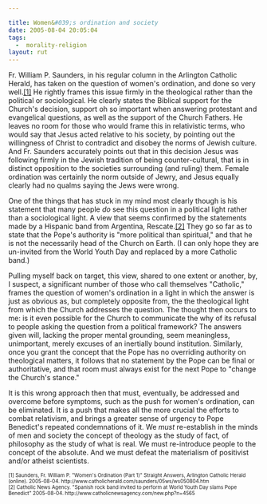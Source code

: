 ```yaml
---

title: Women&#039;s ordination and society
date: 2005-08-04 20:05:04
tags:
  -  morality-religion
layout: rut
---
```


<p>Fr. William P. Saunders, in his regular column in the Arlington Catholic Herald, has taken on the question of women's ordination, and done so very well.<a href="http://www.catholicherald.com/saunders/05ws/ws050804.htm">[1]</a> He rightly frames this issue firmly in the theological rather than the political or sociological.  He clearly states the Biblical support for the Church's decision, support oh so important when answering protestant and evangelical questions, as well as the support of the Church Fathers.  He leaves no room for those who would frame this in relativistic terms, who would say that Jesus acted relative to his society, by pointing out the willingness of Christ to contradict and disobey the norms of Jewish culture.  And Fr. Saunders accurately points out that in this decision Jesus was following firmly in the Jewish tradition of being counter-cultural, that is in distinct opposition to the societies surrounding (and ruling) them. Female ordination was certainly the norm outside of Jewry, and Jesus equally clearly had no qualms saying the Jews were wrong.</p>  <p>One of the things that has stuck in my mind most clearly though is his statement that many people <em>do</em> see this question in a political light rather than a sociological light.  A view that seems confirmed by the statements made by a Hispanic band from Argentina, Rescate.<a href="http://www.catholicnewsagency.com/new.php?n=4565">[2]</a> They go so far as to state that the Pope's authority is "more political than spiritual," and that he is not the necessarily head of the Church on Earth. (I can only hope they are un-invited from the World Youth Day and replaced by a more Catholic band.)</p>  <p>Pulling myself back on target, this view, shared to one extent or another, by, I suspect, a significant number of those who call themselves "Catholic," frames the question of women's ordination in a light in which the answer is just as obvious as, but completely opposite from, the the theological light from which the Church addresses the question.  The thought then occurs to me: is it even possible for the Church to communicate the why of its refusal to people asking the question from a political framework?  The answers given will, lacking the proper mental grounding, seem meaningless, unimportant, merely excuses of an inertially bound institution. Similarly, once you grant the concept that the Pope has no overriding authority on theological matters, it follows that no statement by the Pope can be final or authoritative, and that room must always exist for the next Pope to "change the Church's stance."</p>  <p>It is this wrong approach then that must, eventually, be addressed and overcome before symptoms, such as the push for women's ordination, can be eliminated.  It is a push that makes all the more crucial the efforts to combat relativism, and brings a greater sense of urgency to Pope Benedict's repeated condemnations of it.  We <em>must</em> re-establish in the minds of men and society the concept of theology as the study of fact, of philosophy as the study of what is real. We must re-introduce people to the concept of the absolute. And we must defeat the materialism of positivist and/or atheist scientists.</p>  <font size="-2"> [1] Saunders, Fr. William P.  "Women's Ordination (Part 1)" Straight Answers, Arlington Catholic Herald (online). 2005-08-04.  http://www.catholicherald.com/saunders/05ws/ws050804.htm <br  /> [2] Catholic News Agency.  "Spanish rock band invited to perform at World Youth Day slams Pope Benedict" 2005-08-04. http://www.catholicnewsagency.com/new.php?n=4565 </font>

